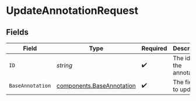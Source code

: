 # UpdateAnnotationRequest


## Fields

| Field                                                                  | Type                                                                   | Required                                                               | Description                                                            |
| ---------------------------------------------------------------------- | ---------------------------------------------------------------------- | ---------------------------------------------------------------------- | ---------------------------------------------------------------------- |
| `ID`                                                                   | *string*                                                               | :heavy_check_mark:                                                     | The id of the annotation.                                              |
| `BaseAnnotation`                                                       | [components.BaseAnnotation](../../models/components/baseannotation.md) | :heavy_check_mark:                                                     | The fields to update.                                                  |